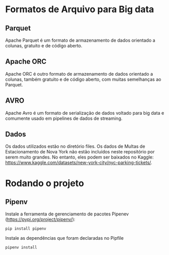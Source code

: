 # Formatos de Arquivo para Big data

## Parquet

Apache Parquet é um formato de armazenamento de dados orientado a colunas, gratuito e de código aberto.

## Apache ORC

Apache ORC é outro formato de armazenamento de dados orientado a colunas, também gratuito e de código aberto, com muitas semelhanças ao Parquet.

## AVRO

Apache Avro é um formato de serialização de dados voltado para big data e comumente usado em pipelines de dados de streaming.

## Dados

Os dados utilizados estão no diretório files. Os dados de Multas de Estacionamento de Nova York não estão incluídos neste repositório por serem muito grandes. No entanto, eles podem ser baixados no Kaggle: https://www.kaggle.com/datasets/new-york-city/nyc-parking-tickets/.


# Rodando o projeto

## Pipenv
Instale a ferramenta de gerenciamento de pacotes Pipenev (https://pypi.org/project/pipenv/):
```
pip install pipenv
```

Instale as dependências que foram declaradas no Pipfile
```
pipenv install
```